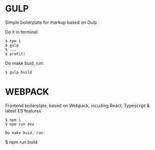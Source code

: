 # GULP

Simple boilerplate for markup based on Gulp

Do it in terminal:
```
$ npm i
$ gulp
$ ... 
$ profit!
```

Do make buid, run:
```
$ gulp build
```

# WEBPACK

Frontend boilerplate, based on Webpack, incuding React, Typescript & latest ES features

```
$ npm i
$ npm run dev 

Do make buid, run:
```
$ npm run build
```